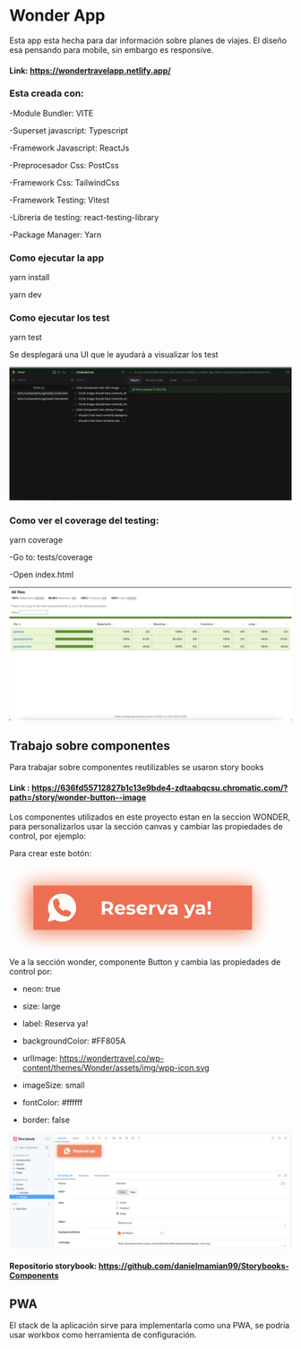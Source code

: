 # Wonder App

Esta app esta hecha para dar información sobre planes de viajes.
El diseño esa pensando para mobile, sin embargo es responsive.

#### Link: https://wondertravelapp.netlify.app/

### Esta creada con:

-Module Bundler: VITE

-Superset javascript: Typescript

-Framework Javascript: ReactJs

-Preprocesador Css: PostCss

-Framework Css: TailwindCss

-Framework Testing: Vitest

-Libreria de testing: react-testing-library

-Package Manager: Yarn

### Como ejecutar la app

yarn install

yarn dev

### Como ejecutar los test

yarn test

Se desplegará una UI que le ayudará a visualizar los test

![Image text](public/images/readme/test/vitestUI.png)

### Como ver el coverage del testing:

yarn coverage

-Go to: tests/coverage

-Open index.html

![Image text](public/images/readme/test/coverage.png)

## Trabajo sobre componentes

Para trabajar sobre componentes reutilizables se usaron story books

#### Link : https://636fd55712827b1c13e9bde4-zdtaabqcsu.chromatic.com/?path=/story/wonder-button--image

Los componentes utilizados en este proyecto estan en la seccion WONDER, para personalizarlos usar la sección canvas y cambiar las propiedades de control, por ejemplo:

Para crear este botón: 

![Image text](public/images/readme/storybooks/reservaWonder.png)

Ve a la sección wonder, componente Button y cambia las propiedades de control por:

- neon: true

- size: large

- label: Reserva ya!

- backgroundColor: #FF805A

- urlImage: https://wondertravel.co/wp-content/themes/Wonder/assets/img/wpp-icon.svg

- imageSize: small

- fontColor: #ffffff

- border: false

![Image text](public/images/readme/storybooks/storybookButton.png)

#### Repositorio storybook: https://github.com/danielmamian99/Storybooks-Components

## PWA

El stack de la aplicación sirve para implementarla como una PWA, se podría usar workbox como herramienta de configuración.